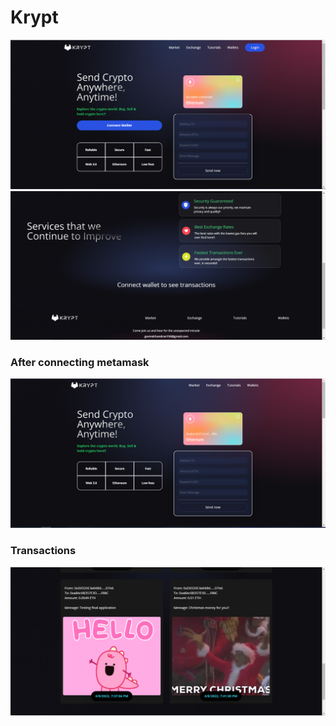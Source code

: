 # Krypt

<img src="Screenshots/first.PNG"/> <img src="Screenshots/second.PNG"/>

### After connecting metamask
<img src="Screenshots/third.PNG"/>

### Transactions
<img src="Screenshots/fourth.PNG"/>
